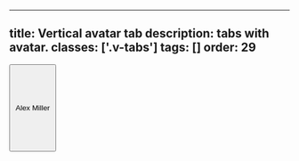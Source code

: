 <!--
 *              Copyright (c) 2025 Visa, Inc.
 *
 * Licensed under the Apache License, Version 2.0 (the "License");
 * you may not use this file except in compliance with the License.
 * You may obtain a copy of the License at
 *
 *         http://www.apache.org/licenses/LICENSE-2.0
 *
 * Unless required by applicable law or agreed to in writing, software
 * distributed under the License is distributed on an "AS IS" BASIS,
 * WITHOUT WARRANTIES OR CONDITIONS OF ANY KIND, either express or implied.
 * See the License for the specific language governing permissions and
 * limitations under the License.
 *
 -->
---
title: Vertical avatar tab 
description: tabs with avatar. 
classes: ['.v-tabs']
tags: []
order: 29
---

<div class="v-tabs v-tabs-vertical">
  <div class="v-tab"> 
    <button class="v-button v-button-tertiary" aria-label="Alex Miller" aria-expanded="false"> 
      <svg focusable="false" aria-hidden="true" class="v-avatar v-icon v-icon-visa v-icon-low" viewBox="0 0 24 24"> 
        <use href="#visa-account-low"></use> 
      </svg> 
      Alex Miller 
      <svg focusable="false" aria-hidden="true" class="v-icon v-icon-visa v-icon-tiny v-tab-suffix" viewBox="0 0 16 16"> 
        <use href="#visa-chevron-down-tiny"></use> 
      </svg> 
    </button> 
  </div> 
</div>